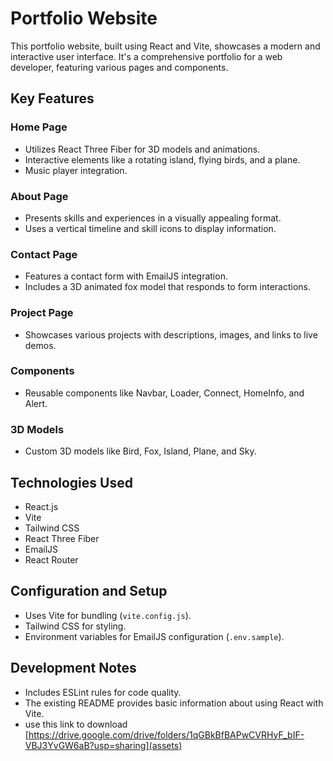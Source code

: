 # Portfolio Website

This portfolio website, built using React and Vite, showcases a modern and interactive user interface. It's a comprehensive portfolio for a web developer, featuring various pages and components.

## Key Features

### Home Page

- Utilizes React Three Fiber for 3D models and animations.
- Interactive elements like a rotating island, flying birds, and a plane.
- Music player integration.

### About Page

- Presents skills and experiences in a visually appealing format.
- Uses a vertical timeline and skill icons to display information.

### Contact Page

- Features a contact form with EmailJS integration.
- Includes a 3D animated fox model that responds to form interactions.

### Project Page

- Showcases various projects with descriptions, images, and links to live demos.

### Components

- Reusable components like Navbar, Loader, Connect, HomeInfo, and Alert.

### 3D Models

- Custom 3D models like Bird, Fox, Island, Plane, and Sky.

## Technologies Used

- React.js
- Vite
- Tailwind CSS
- React Three Fiber
- EmailJS
- React Router

## Configuration and Setup

- Uses Vite for bundling (`vite.config.js`).
- Tailwind CSS for styling.
- Environment variables for EmailJS configuration (`.env.sample`).

## Development Notes

- Includes ESLint rules for code quality.
- The existing README provides basic information about using React with Vite.
- use this link to download [https://drive.google.com/drive/folders/1qGBkBfBAPwCVRHyF_bIF-VBJ3YvGW6aB?usp=sharing](assets)
